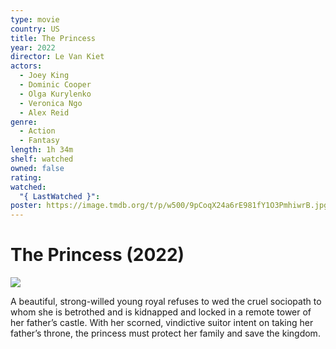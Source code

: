 ```yaml
---
type: movie
country: US
title: The Princess
year: 2022
director: Le Van Kiet
actors:
  - Joey King
  - Dominic Cooper
  - Olga Kurylenko
  - Veronica Ngo
  - Alex Reid
genre:
  - Action
  - Fantasy
length: 1h 34m
shelf: watched
owned: false
rating:
watched:
  "{ LastWatched }":
poster: https://image.tmdb.org/t/p/w500/9pCoqX24a6rE981fY1O3PmhiwrB.jpg
---
```


# The Princess (2022)

![](https://image.tmdb.org/t/p/w500/9pCoqX24a6rE981fY1O3PmhiwrB.jpg)

A beautiful, strong-willed young royal refuses to wed the cruel sociopath to whom she is betrothed and is kidnapped and locked in a remote tower of her father’s castle. With her scorned, vindictive suitor intent on taking her father’s throne, the princess must protect her family and save the kingdom.
